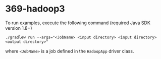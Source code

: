 # 369-hadoop3

To run examples, execute the following command (required Java SDK version 1.8+)

`./gradlew run --args="<JobName> <input directory> <input directory> <output directory>"`

where `<JobName>` is a job defined in the `HadoopApp` driver class.
